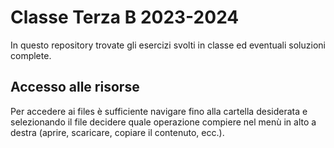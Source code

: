 # Classe Terza B 2023-2024

In questo repository trovate gli esercizi svolti in classe ed eventuali soluzioni complete.

## Accesso alle risorse

Per accedere ai files è sufficiente navigare fino alla cartella desiderata e selezionando il file decidere quale operazione compiere nel menù in alto a destra (aprire, scaricare, copiare il contenuto, ecc.).
